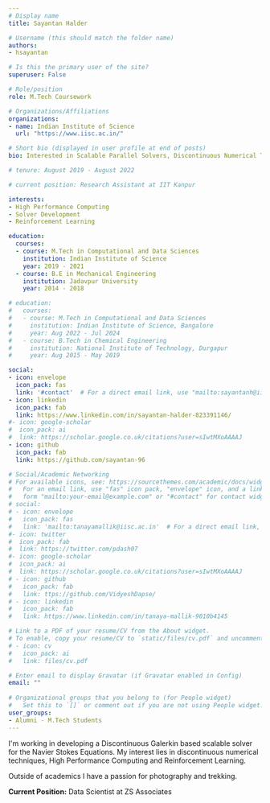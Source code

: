 ```yaml
---
# Display name
title: Sayantan Halder

# Username (this should match the folder name)
authors:
- hsayantan

# Is this the primary user of the site?
superuser: False

# Role/position
role: M.Tech Coursework

# Organizations/Affiliations
organizations:
- name: Indian Institute of Science
  url: "https://www.iisc.ac.in/"

# Short bio (displayed in user profile at end of posts)
bio: Interested in Scalable Parallel Solvers, Discontinuous Numerical Techniques and Reinforcement Learning.

# tenure: August 2019 - August 2022

# current position: Research Assistant at IIT Kanpur

interests:
- High Performance Computing
- Solver Development
- Reinforcement Learning

education:
  courses:
  - course: M.Tech in Computational and Data Sciences
    institution: Indian Institute of Science 
    year: 2019 - 2021
  - course: B.E in Mechanical Engineering
    institution: Jadavpur University
    year: 2014 - 2018

# education:
#   courses:
#   - course: M.Tech in Computational and Data Sciences
#     institution: Indian Institute of Science, Bangalore
#     year: Aug 2022 - Jul 2024
#   - course: B.Tech in Chemical Engineering
#     institution: National Institute of Technology, Durgapur
#     year: Aug 2015 - May 2019

social:
- icon: envelope
  icon_pack: fas
  link: '#contact'  # For a direct email link, use "mailto:sayantanh@iisc.ac.in".
- icon: linkedin
  icon_pack: fab
  link: https://www.linkedin.com/in/sayantan-halder-823391146/
#- icon: google-scholar
#  icon_pack: ai
#  link: https://scholar.google.co.uk/citations?user=sIwtMXoAAAAJ
- icon: github
  icon_pack: fab
  link: https://github.com/sayantan-96

# Social/Academic Networking
# For available icons, see: https://sourcethemes.com/academic/docs/widgets/#icons
#   For an email link, use "fas" icon pack, "envelope" icon, and a link in the
#   form "mailto:your-email@example.com" or "#contact" for contact widget.
# social:
# - icon: envelope
#   icon_pack: fas
#   link: 'mailto:tanayamallik@iisc.ac.in'  # For a direct email link, use "mailto:test@example.org".
#- icon: twitter
#  icon_pack: fab
#  link: https://twitter.com/pdash07
#- icon: google-scholar
#  icon_pack: ai
#  link: https://scholar.google.co.uk/citations?user=sIwtMXoAAAAJ
# - icon: github
#   icon_pack: fab
#   link: ttps://github.com/VidyeshDapse/ 
# - icon: linkedin
#   icon_pack: fab
#   link: https://www.linkedin.com/in/tanaya-mallik-9010b4145

# Link to a PDF of your resume/CV from the About widget.
# To enable, copy your resume/CV to `static/files/cv.pdf` and uncomment the lines below.  
# - icon: cv
#   icon_pack: ai
#   link: files/cv.pdf

# Enter email to display Gravatar (if Gravatar enabled in Config)
email: ""
  
# Organizational groups that you belong to (for People widget)
#   Set this to `[]` or comment out if you are not using People widget.  
user_groups:
- Alumni - M.Tech Students
---
```

I'm working in developing a Discontinuous Galerkin based scalable solver for the Navier Stokes Equations. My interest lies in discontinuous numerical techniques, High Performance Computing and Reinforcement Learning.
          
Outside of academics I have a passion for photography and trekking.

**Current Position:** Data Scientist at ZS Associates




